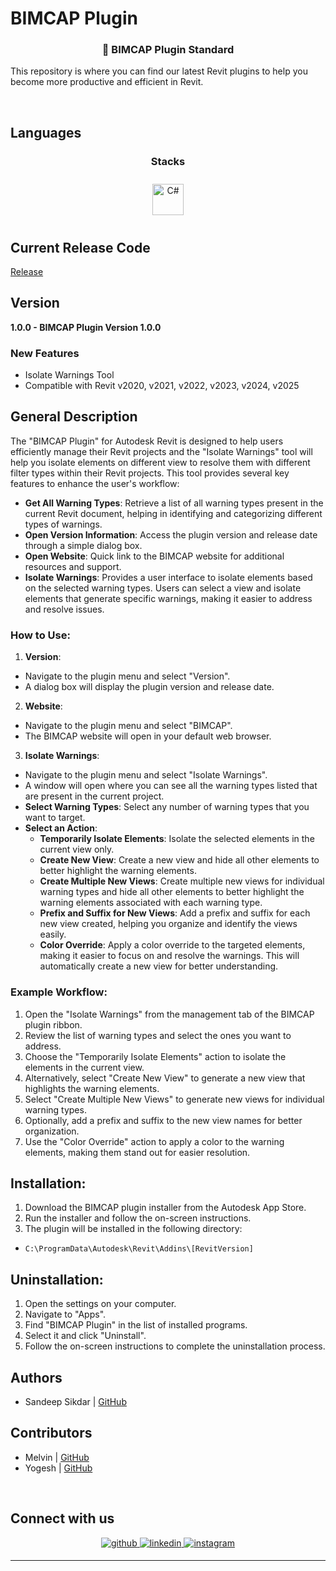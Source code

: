 # BIMCAP Plugin

### <div align="center">🚀 BIMCAP Plugin Standard </div>

This repository is where you can find our latest Revit plugins to help you become more productive and efficient in Revit.

<br/>

## Languages

### <div align="center">Stacks</div>
<div align="center">
<a href="https://docs.microsoft.com/en-us/dotnet/csharp/" target="_blank"><img style="margin: 10px" src="https://profilinator.rishav.dev/skills-assets/csharp-original.svg" alt="C#" height="50" /></a>
</div>

## Current Release Code
[Release](https://github.com/BIMCAPABILITY/bcp-rvt-plugin-standard/releases/tag/v1.0.0)

## Version
**1.0.0 - BIMCAP Plugin Version 1.0.0**

### New Features
- Isolate Warnings Tool
- Compatible with Revit v2020, v2021, v2022, v2023, v2024, v2025

## General Description
The "BIMCAP Plugin" for Autodesk Revit is designed to help users efficiently manage their Revit projects and the "Isolate Warnings" tool will help you isolate elements on different view to resolve them with different filter types within their Revit projects. This tool provides several key features to enhance the user's workflow:

- **Get All Warning Types**: Retrieve a list of all warning types present in the current Revit document, helping in identifying and categorizing different types of warnings.
- **Open Version Information**: Access the plugin version and release date through a simple dialog box.
- **Open Website**: Quick link to the BIMCAP website for additional resources and support.
- **Isolate Warnings**: Provides a user interface to isolate elements based on the selected warning types. Users can select a view and isolate elements that generate specific warnings, making it easier to address and resolve issues.

### How to Use:

1. **Version**:
- Navigate to the plugin menu and select "Version".
- A dialog box will display the plugin version and release date.

2. **Website**:
- Navigate to the plugin menu and select "BIMCAP".
- The BIMCAP website will open in your default web browser.

3. **Isolate Warnings**:
- Navigate to the plugin menu and select "Isolate Warnings".
- A window will open where you can see all the warning types listed that are present in the current project.
- **Select Warning Types**: Select any number of warning types that you want to target.
- **Select an Action**:
     - **Temporarily Isolate Elements**: Isolate the selected elements in the current view only.
     - **Create New View**: Create a new view and hide all other elements to better highlight the warning elements.
     - **Create Multiple New Views**: Create multiple new views for individual warning types and hide all other elements to better highlight the warning elements associated with each warning type.
     - **Prefix and Suffix for New Views**: Add a prefix and suffix for each new view created, helping you organize and identify the views easily.
     - **Color Override**: Apply a color override to the targeted elements, making it easier to focus on and resolve the warnings. This will automatically create a new view for better understanding.

### Example Workflow:

1. Open the "Isolate Warnings" from the management tab of the BIMCAP plugin ribbon.
2. Review the list of warning types and select the ones you want to address.
3. Choose the "Temporarily Isolate Elements" action to isolate the elements in the current view.
4. Alternatively, select "Create New View" to generate a new view that highlights the warning elements.
5. Select "Create Multiple New Views" to generate new views for individual warning types.
6. Optionally, add a prefix and suffix to the new view names for better organization.
7. Use the "Color Override" action to apply a color to the warning elements, making them stand out for easier resolution.

## Installation:

1. Download the BIMCAP plugin installer from the Autodesk App Store.
2. Run the installer and follow the on-screen instructions.
3. The plugin will be installed in the following directory:
- `C:\ProgramData\Autodesk\Revit\Addins\[RevitVersion]`

## Uninstallation:

1. Open the settings on your computer.
2. Navigate to "Apps".
3. Find "BIMCAP Plugin" in the list of installed programs.
4. Select it and click "Uninstall".
5. Follow the on-screen instructions to complete the uninstallation process.

## Authors
- Sandeep Sikdar | [GitHub](https://github.com/Sandeep-sikdar)

## Contributors
- Melvin | [GitHub](https://github.com/bcp-bino)
- Yogesh | [GitHub](https://github.com/YogeshBIMCAP)

<br/>

## Connect with us
<div align="center">
<a href="https://github.com/BIMCAPABILITY" target="_blank">
<img src=https://img.shields.io/badge/github-%2324292e.svg?&style=for-the-badge&logo=github&logoColor=white alt=github style="margin-bottom: 5px;" />
</a>
<a href="https://linkedin.com/in/bimcap" target="_blank">
<img src=https://img.shields.io/badge/linkedin-%231E77B5.svg?&style=for-the-badge&logo=linkedin&logoColor=white alt=linkedin style="margin-bottom: 5px;" />
</a>
<a href="https://instagram.com/bimcap" target="_blank">
<img src=https://img.shields.io/badge/instagram-%23000000.svg?&style=for-the-badge&logo=instagram&logoColor=white alt=instagram style="margin-bottom: 5px;" />
</a>
</div>




----
